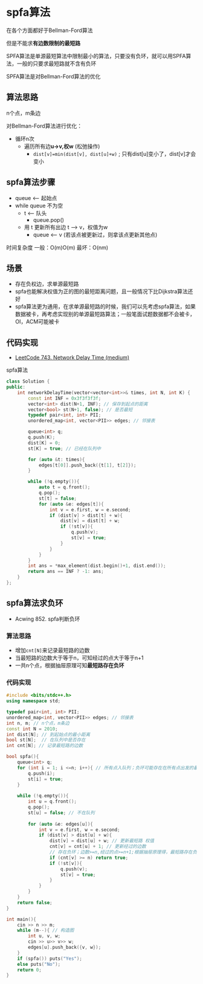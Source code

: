 # spfa算法

在各个方面都好于Bellman-Ford算法

但是不能求**有边数限制的最短路**

SPFA算法是单源最短算法中限制最小的算法，只要没有负环，就可以用SPFA算法，一般的只要求最短路就不含有负环

SPFA算法是对Bellman-Ford算法的优化

## 算法思路

n个点，m条边

对Bellman-Ford算法进行优化：

- 循环n次
  - 遍历所有边**u->v,权w** (松弛操作)
    - `dist[v]=min(dist[v], dist[u]+w)` ; 只有dist[u]变小了，dist[v]才会变小

## spfa算法步骤

- queue <– 起始点
- while queue 不为空
  - t <– 队头
    - queue.pop()
  - 用 t 更新所有出边 t –> v，权值为w
    - queue <– v (若该点被更新过，则拿该点更新其他点)

时间复杂度 一般：O(m)O(m) 最坏：O(nm)

## 场景

- 存在负权边，求单源最短路
- spfa也能解决权值为正的图的最短距离问题，且一般情况下比Dijkstra算法还好
- spfa算法更为通用，在求单源最短路的时候，我们可以先考虑spfa算法，如果数据被卡，再考虑实现别的单源最短路算法；一般笔面试题数据都不会被卡，OI，ACM可能被卡

## 代码实现

- [LeetCode 743. Network Delay Time (medium)](https://github.com/muyids/leetcode/blob/master/algorithms/701-800/743.network-delay-time.md)

spfa算法

```cpp
class Solution {
public:
    int networkDelayTime(vector<vector<int>>& times, int N, int K) {
        const int INF = 0x3f3f3f3f;
        vector<int> dist(N+1, INF); // 保存到起点的距离
        vector<bool> st(N+1, false); // 是否最短
        typedef pair<int, int> PII;
        unordered_map<int, vector<PII>> edges; // 邻接表

        queue<int> q;
        q.push(K);
        dist[K] = 0;
        st[K] = true; // 已经在队列中

        for (auto &t: times){
            edges[t[0]].push_back({t[1], t[2]});
        }

        while (!q.empty()){
            auto t = q.front();
            q.pop();
            st[t] = false;
            for (auto &e: edges[t]){
                int v = e.first, w = e.second;
                if (dist[v] > dist[t] + w){
                    dist[v] = dist[t] + w;
                    if (!st[v]){
                        q.push(v);
                        st[v] = true;
                    }
                }
            }
        }
        int ans = *max_element(dist.begin()+1, dist.end());
        return ans == INF ? -1: ans;
    }
};
```

## spfa算法求负环

- Acwing 852. spfa判断负环

### 算法思路

- 增加`cnt[N]`来记录最短路的边数
- 当最短路的边数大于等于n，可知经过的点大于等于n+1
- 一共n个点，根据抽屉原理可知**最短路存在负环**

### 代码实现

```cpp
#include <bits/stdc++.h>
using namespace std;

typedef pair<int, int> PII;
unordered_map<int, vector<PII>> edges; // 邻接表
int n, m; // n个点，m条边
const int N = 2010;
int dist[N]; // 到起始点的最小距离
bool st[N];  // 在队列中是否存在
int cnt[N]; // 记录最短路的边数

bool spfa(){
    queue<int> q;
    for (int i = 1; i <=n; i++){ // 所有点入队列；负环可能存在在所有点出发的最短路上
        q.push(i);
        st[i] = true;
    }
    
    while (!q.empty()){
        int u = q.front();
        q.pop();
        st[u] = false; // 不在队列
        
        for (auto &e: edges[u]){
            int v = e.first, w = e.second;
            if (dist[v] > dist[u] + w){
                dist[v] = dist[u] + w; // 更新最短路 权值
                cnt[v] = cnt[u] + 1; // 更新经过的边数
                // 存在负环；边数>=n,经过的点>=n+1;根据抽屉原理得，最短路存在负环
                if (cnt[v] >= n) return true; 
                if (!st[v]){
                    q.push(v);
                    st[v] = true;
                }
            }
        }
    }
    return false;
}

int main(){
    cin >> n >> m;
    while (m--){ // 构造图
        int u, v, w; 
        cin >> u>> v>> w;
        edges[u].push_back({v, w});
    }
    if (spfa()) puts("Yes");
    else puts("No");
    return 0;
}
```

